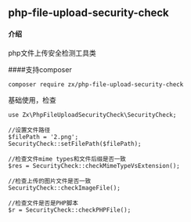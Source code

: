 ## php-file-upload-security-check

#### 介绍
php文件上传安全检测工具类

####支持composer
```
composer require zx/php-file-upload-security-check
```

基础使用，检查

```
use Zx\PhpFileUploadSecurityCheck\SecurityCheck;

//设置文件路径
$filePath = '2.png';
SecurityCheck::setFilePath($filePath);

//检查文件mime types和文件后缀是否一致
$res = SecurityCheck::checkMimeTypeVsExtension();

//检查上传的图片文件是否一致
SecurityCheck::checkImageFile();

//检查文件是否是PHP脚本
$r = SecurityCheck::checkPHPFile();


```

